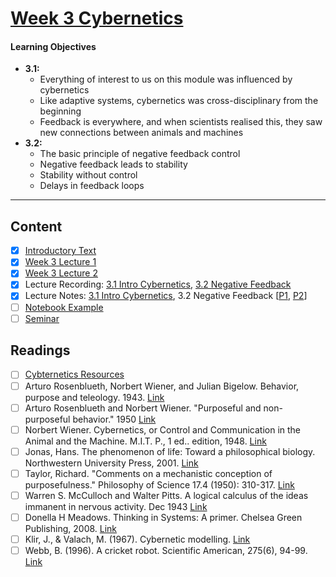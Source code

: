 # [Week 3 Cybernetics](https://canvas.sussex.ac.uk/courses/31028/pages/week-3-cybernetics-and-negative-feedback-2?module_item_id=1496358)
#### Learning Objectives
- **3.1:**
  - Everything of interest to us on this module was influenced by cybernetics
  - Like adaptive systems, cybernetics was cross-disciplinary from the beginning
  - Feedback is everywhere, and when scientists realised this, they saw new connections between animals and machines
- **3.2:**
  - The basic principle of negative feedback control
  - Negative feedback leads to stability
  - Stability without control
  - Delays in feedback loops

---

## Content
- [x] [Introductory Text](https://canvas.sussex.ac.uk/courses/31028/pages/week-3-cybernetics-and-negative-feedback-2?module_item_id=1496358)
- [x] [Week 3 Lecture 1](https://canvas.sussex.ac.uk/courses/31028/files/5577312?module_item_id=1496212)
- [x] [Week 3 Lecture 2](https://canvas.sussex.ac.uk/courses/31028/files/5577311?module_item_id=1496211)
- [x] Lecture Recording: [3.1 Intro Cybernetics](https://sussex.cloud.panopto.eu/Panopto/Pages/Viewer.aspx?id=6494b641-a509-498a-bc88-b28900e9d23b), [3.2 Negative Feedback](https://sussex.cloud.panopto.eu/Panopto/Pages/Viewer.aspx?id=9d2f76d4-1df4-4af5-b13f-b28200e67e60)
- [x] Lecture Notes: [3.1 Intro Cybernetics](https://github.com/LukeBirkett/study-planner/blob/main/825G5_Adaptive_Systems/week_3/AS_W3_IntroCyber.pdf), 3.2 Negative Feedback [[P1](https://github.com/LukeBirkett/study-planner/blob/main/825G5_Adaptive_Systems/week_3/AS_W3_P1.pdf), [P2](https://github.com/LukeBirkett/study-planner/blob/main/825G5_Adaptive_Systems/week_3/AS_W3_NegFeed_P2.pdf)]
- [ ] [Notebook Example](https://github.com/LukeBirkett/study-planner/tree/main/825G5_Adaptive_Systems/week_3/negative_feedback_example_v2)
- [ ] [Seminar](https://canvas.sussex.ac.uk/courses/31028/pages/week-3-seminar?module_item_id=1496359)

## Readings
- [ ] [Cybternetics Resources](https://canvas.sussex.ac.uk/courses/31028/pages/cybernetics-resources)
- [ ] Arturo Rosenblueth, Norbert Wiener, and Julian Bigelow. Behavior, purpose and teleology. 1943. [Link](https://canvas.sussex.ac.uk/courses/31028/files/5539693?wrap=1)
- [ ] Arturo Rosenblueth and Norbert Wiener. "Purposeful and non-purposeful behavior." 1950 [Link](https://canvas.sussex.ac.uk/courses/31028/pages/cybernetics-resources)
- [ ] Norbert Wiener. Cybernetics, or Control and Communication in the Animal and the Machine. M.I.T. P., 1 ed.. edition, 1948. [Link](https://sussex.primo.exlibrisgroup.com/discovery/fulldisplay?docid=cdi_crossref_primary_10_2307_2020260&context=PC&vid=44SUS_INST:44SUS_VU1&lang=en&search_scope=MyInst_and_CI_no_BLDS&adaptor=Primo%20Central&tab=MyInst_and_CI_no_BLDS&query=any,contains,N%20Wiener.%20Cybernetics,%20or%20Control%20and%20Communication%20in%20the%20Animal%20and%20the%20Machine&offset=0)
- [ ] Jonas, Hans. The phenomenon of life: Toward a philosophical biology. Northwestern University Press, 2001. [Link](https://canvas.sussex.ac.uk/courses/31028/files/5540070?wrap=1)
- [ ] Taylor, Richard. "Comments on a mechanistic conception of purposefulness." Philosophy of Science 17.4 (1950): 310-317. [Link](https://canvas.sussex.ac.uk/courses/31028/files/5539264?wrap=1)
- [ ] Warren S. McCulloch and Walter Pitts. A logical calculus of the ideas immanent in nervous activity. Dec 1943 [Link](https://canvas.sussex.ac.uk/courses/31028/files/5540049?wrap=1)
- [ ] Donella H Meadows. Thinking in Systems: A primer. Chelsea Green Publishing, 2008. [Link](https://sussex.primo.exlibrisgroup.com/permalink/44SUS_INST/p3abpr/alma991043450002461)
- [ ] Klir, J., & Valach, M. (1967). Cybernetic modelling. [Link](https://sussex.primo.exlibrisgroup.com/discovery/fulldisplay?docid=alma9910463102461&context=L&vid=44SUS_INST:44SUS_VU1&lang=en&search_scope=MyInst_and_CI_no_BLDS&adaptor=Local%20Search%20Engine&tab=MyInst_and_CI_no_BLDS&query=any,contains,Klir,%20J.,%20%26%20Valach,%20M.%20(1967).%20Cybernetic%20modelling&offset=0)
- [ ] Webb, B. (1996). A cricket robot. Scientific American, 275(6), 94-99. [Link](https://sussex.primo.exlibrisgroup.com/discovery/fulldisplay?docid=cdi_proquest_miscellaneous_223275611&context=PC&vid=44SUS_INST:44SUS_VU1&lang=en&search_scope=MyInst_and_CI_no_BLDS&adaptor=Primo%20Central&tab=MyInst_and_CI_no_BLDS&query=any,contains,Webb,%20B.%20(1996).%20A%20cricket%20robot&offset=0)
